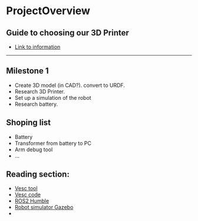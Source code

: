 # ProjectOverview

## Guide to choosing our 3D Printer
- [Link to information](3D-Printer/READAME.md)

--- 
## Milestone 1
- Create 3D model (in CAD?). convert to URDF.
- Research 3D Printer.
- Set up a simulation of the robot
- Research battery.

## Shoping list
- Battery
- Transformer from battery to PC
- Arm debug tool
- ...

## Reading section:
* [Vesc tool](https://vesc-project.com/vesc_tool)
* [Vesc code](https://github.com/vedderb/bldc)
* [ROS2 Humble](https://docs.ros.org/en/humble/Tutorials.html)
* [Robot simulator Gazebo](https://classic.gazebosim.org/tutorials?cat=guided_b&tut=guided_b1)
* 
